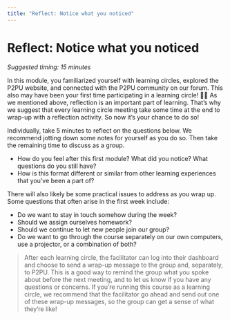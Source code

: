 ```yaml
---
title: "Reflect: Notice what you noticed"
---
```

# Reflect: Notice what you noticed

*Suggested timing: 15 minutes*

In this module, you familiarized yourself with learning circles, explored the P2PU website, and connected with the P2PU community on our forum. This also may have been your first time participating in a learning circle! 🎉🎉 As we mentioned above, reflection is an important part of learning. That’s why we suggest that every learning circle meeting take some time at the end to wrap-up with a reflection activity. So now it’s your chance to do so! 

Individually, take 5 minutes to reflect on the questions below. We recommend jotting down some notes for yourself as you do so. Then take the remaining time to discuss as a group.
- How do you feel after this first module? What did you notice? What questions do you still have?
- How is this format different or similar from other learning experiences that you’ve been a part of?

There will also likely be some practical issues to address as you wrap up. Some questions that often arise in the first week include:
- Do we want to stay in touch somehow during the week?
- Should we assign ourselves homework?
- Should we continue to let new people join our group?
- Do we want to go through the course separately on our own computers, use a projector, or a combination of both?

> After each learning circle, the facilitator can log into their dashboard and choose to send a wrap-up message to the group and, separately, to P2PU. This is a good way to remind the group what you spoke about before the next meeting, and to let us know if you have any questions or concerns. If you’re running this course as a learning circle, we recommend that the facilitator go ahead and send out one of these wrap-up messages, so the group can get a sense of what they’re like!
